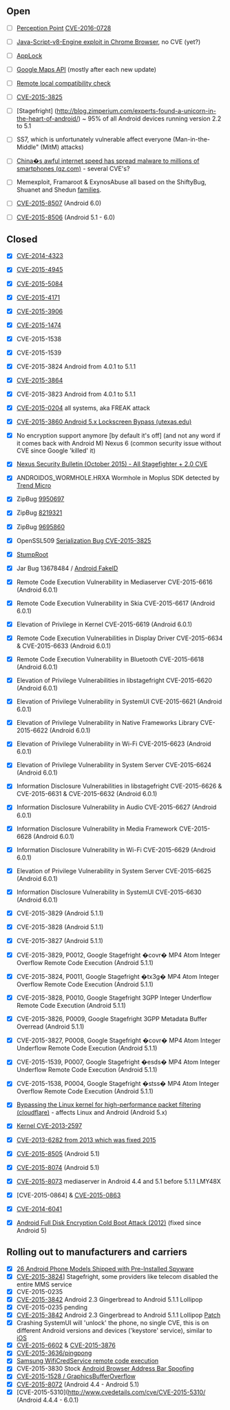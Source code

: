Open
--------

- [ ] [Perception Point](http://perception-point.io/2016/01/14/analysis-and-exploitation-of-a-linux-kernel-vulnerability-cve-2016-0728/) [CVE-2016-0728](http://www.cve.mitre.org/cgi-bin/cvename.cgi?name=2016-0728) 
- [ ] [Java-Script-v8-Engine exploit in Chrome Browser](http://www.theregister.co.uk/2015/11/12/mobile_pwn2own/), no CVE (yet?)
- [ ] [AppLock](https://blogs.securiteam.com/index.php/archives/2558)
- [ ] [Google Maps API](https://cryptome.org/2015/07/HT-Google-Maps-API.pdf) (mostly after each new update)
- [ ] [Remote local compatibility check](https://cryptome.org/2015/07/ht-android-exploit.txt)
- [ ] [CVE-2015-3825](https://securityintelligence.com/one-class-to-rule-them-all-new-android-serialization-vulnerability-gives-underprivileged-apps-super-status/)
- [ ] [Stagefright] (http://blog.zimperium.com/experts-found-a-unicorn-in-the-heart-of-android/) ~ 95% of all Android devices running version 2.2 to 5.1
- [ ] SS7, which is unfortunately vulnerable affect everyone (Man-in-the-Middle" (MitM) attacks)
- [ ] [China�s awful internet speed has spread malware to millions of smartphones (qz.com)](http://qz.com/506582/chinas-awful-internet-speed-has-spread-malware-to-millions-of-smartphones) - several CVE's?
- [ ] Memexploit, Framaroot & ExynosAbuse all based on the ShiftyBug, Shuanet and Shedun [families](https://blog.lookout.com/blog/2015/11/04/trojanized-adware/).
- [ ] [CVE-2015-8507](http://www.cvedetails.com/cve/CVE-2015-8507/) (Android 6.0)
- [ ] [CVE-2015-8506](http://www.cvedetails.com/cve/CVE-2015-8506/) (Android 5.1 - 6.0)


Closed
--------

- [x] [CVE-2014-4323](http://bits-please.blogspot.de/2015/08/android-linux-kernel-privilege_26.html)
- [x] [CVE-2015-4945](http://cve.mitre.org/cgi-bin/cvename.cgi?name=CVE-2015-4945)
- [x] [CVE-2015-5084](http://cve.mitre.org/cgi-bin/cvename.cgi?name=CVE-2015-5084)
- [x] [CVE-2015-4171](http://cve.mitre.org/cgi-bin/cvename.cgi?name=CVE-2015-4171)
- [x] [CVE-2015-3906](http://cve.mitre.org/cgi-bin/cvename.cgi?name=CVE-2015-3906)
- [x] [CVE-2015-1474](http://www.cvedetails.com/cve/CVE-2015-1474/)
- [x] CVE-2015-1538
- [x] CVE-2015-1539
- [x] CVE-2015-3824 Android from 4.0.1 to 5.1.1
- [x] [CVE-2015-3864](http://home.mcafee.com/VirusInfo/VirusProfile.aspx?key=9609519)
- [x] CVE-2015-3823 Android from 4.0.1 to 5.1.1
- [x] [CVE-2015-0204](https://freakattack.com/) all systems, aka FREAK attack
- [x] [CVE-2015-3860 Android 5.x Lockscreen Bypass (utexas.edu)](http://sites.utexas.edu/iso/2015/09/15/android-5-lockscreen-bypass/)
- [x] No encryption support anymore [by default it's off] (and not any word if it comes back with Android M) Nexus 6 (common security issue without CVE since Google 'killed' it)
- [x] [Nexus Security Bulletin (October 2015) - All Stagefighter + 2.0 CVE](https://groups.google.com/forum/#!topic/android-security-updates/_Rm-lKnS2M8)
- [x] ANDROIDOS_WORMHOLE.HRXA Wormhole in Moplus SDK detected by [Trend Micro](http://blog.trendmicro.com/trendlabs-security-intelligence/setting-the-record-straight-on-moplus-sdk-and-the-wormhole-vulnerability/)
- [x] ZipBug [9950697](https://github.com/Fuzion24/AndroidZipArbitrage#android-bug-9950697)
- [x] ZipBug [8219321](https://github.com/Fuzion24/AndroidZipArbitrage#android-bug-8219321-aka-android-master-keys)
- [x] ZipBug [9695860](https://github.com/Fuzion24/AndroidZipArbitrage#android-bug-9695860)
- [x] OpenSSL509 [Serialization Bug CVE-2015-3825](https://securityintelligence.com/one-class-to-rule-them-all-new-android-serialization-vulnerability-gives-underprivileged-apps-super-status/)
- [x] [StumpRoot](http://forum.xda-developers.com/lg-g3/orig-development/root-stump-root-lg-g3-sprint-verizon-t2850906)
- [x] Jar Bug 13678484 / [Android FakeID](https://bluebox.com/android-fake-id-vulnerability/)
- [x] Remote Code Execution Vulnerability in Mediaserver CVE-2015-6616 (Android 6.0.1)
- [x] Remote Code Execution Vulnerability in Skia CVE-2015-6617 (Android 6.0.1)
- [x] Elevation of Privilege in Kernel CVE-2015-6619 (Android 6.0.1)
- [x] Remote Code Execution Vulnerabilities in Display Driver CVE-2015-6634 & CVE-2015-6633 (Android 6.0.1)
- [x] Remote Code Execution Vulnerability in Bluetooth CVE-2015-6618 (Android 6.0.1)
- [x] Elevation of Privilege Vulnerabilities in libstagefright CVE-2015-6620 (Android 6.0.1)
- [x] Elevation of Privilege Vulnerability in SystemUI CVE-2015-6621 (Android 6.0.1)
- [x] Elevation of Privilege Vulnerability in Native Frameworks Library CVE-2015-6622 (Android 6.0.1)
- [x] Elevation of Privilege Vulnerability in Wi-Fi CVE-2015-6623 (Android 6.0.1)
- [x] Elevation of Privilege Vulnerability in System Server CVE-2015-6624 (Android 6.0.1)
- [x] Information Disclosure Vulnerabilities in libstagefright CVE-2015-6626 & CVE-2015-6631 & CVE-2015-6632 (Android 6.0.1)
- [x] Information Disclosure Vulnerability in Audio CVE-2015-6627 (Android 6.0.1)
- [x] Information Disclosure Vulnerability in Media Framework CVE-2015-6628 (Android 6.0.1)
- [x] Information Disclosure Vulnerability in Wi-Fi CVE-2015-6629 (Android 6.0.1)
- [x] Elevation of Privilege Vulnerability in System Server CVE-2015-6625 (Android 6.0.1)
- [x] Information Disclosure Vulnerability in SystemUI CVE-2015-6630 (Android 6.0.1)
- [x] CVE-2015-3829 (Android 5.1.1)
- [x] CVE-2015-3828 (Android 5.1.1)
- [x] CVE-2015-3827 (Android 5.1.1)
- [x] CVE-2015-3829, P0012, Google Stagefright �covr� MP4 Atom Integer Overflow Remote Code Execution (Android 5.1.1)
- [x] CVE-2015-3824, P0011, Google Stagefright �tx3g� MP4 Atom Integer Overflow Remote Code Execution (Android 5.1.1)
- [x] CVE-2015-3828, P0010, Google Stagefright 3GPP Integer Underflow Remote Code Execution (Android 5.1.1)
- [x] CVE-2015-3826, P0009, Google Stagefright 3GPP Metadata Buffer Overread (Android 5.1.1)
- [x] CVE-2015-3827, P0008, Google Stagefright �covr� MP4 Atom Integer Underflow Remote Code Execution (Android 5.1.1)
- [x] CVE-2015-1539, P0007, Google Stagefright �esds� MP4 Atom Integer Underflow Remote Code Execution (Android 5.1.1)
- [x] CVE-2015-1538, P0004, Google Stagefright �stss� MP4 Atom Integer Overflow Remote Code Execution (Android 5.1.1)
- [x] [Bypassing the Linux kernel for high-performance packet filtering (cloudflare)](https://blog.cloudflare.com/kernel-bypass/) - affects Linux and Android (Android 5.x)
- [x] [Kernel CVE-2013-2597](https://www.codeaurora.org/projects/security-advisories/stack-based-buffer-overflow-acdb-audio-driver-cve-2013-2597)
- [x] [CVE-2013-6282 from 2013 which was fixed 2015](https://www.codeaurora.org/projects/security-advisories/missing-access-checks-putusergetuser-kernel-api-cve-2013-6282)
- [x] [CVE-2015-8505](http://www.cvedetails.com/cve/CVE-2015-8505/) (Android 5.1)
- [x] [CVE-2015-8074](http://www.cvedetails.com/cve/CVE-2015-8074/) (Android 5.1)
- [x] [CVE-2015-8073](http://www.cvedetails.com/cve/CVE-2015-8073/) mediaserver in Android 4.4 and 5.1 before 5.1.1 LMY48X
- [x] [CVE-2015-0864] & [CVE-2015-0863](https://www.nowsecure.com/blog/2015/01/26/samsung-account-and-galaxy-apps-technical-breakdown-cve-2015-0863-and-cve-2015-0864/)
- [x] [CVE-2014-6041](https://community.rapid7.com/community/metasploit/blog/2014/09/15/major-android-bug-is-a-privacy-disaster-cve-2014-6041)
- [x] [Android Full Disk Encryption Cold Boot Attack (2012)](https://www1.informatik.uni-erlangen.de/frost) (fixed since Android 5)


Rolling out to manufacturers and carriers
--------

- [x] [26 Android Phone Models Shipped with Pre-Installed Spyware](https://www.gdatasoftware.co.uk/securitylabs/news/article/g-data-discovers-pre-installed-spyware-on-top-smartphones)
- [x] [CVE-2015-3824](https://blog.exodusintel.com/2015/08/13/stagefright-mission-accomplished/)] Stagefright, some providers like telecom disabled the entire MMS service
- [x] CVE-2015-0235
- [x] [CVE-2015-3842](http://blog.trendmicro.com/trendlabs-security-intelligence/mediaserver-takes-another-hit-with-latest-android-vulnerability/) Android 2.3 Gingerbread to Android 5.1.1 Lollipop
- [x] CVE-2015-0235 pending
- [X] [CVE-2015-3842](http://blog.trendmicro.com/trendlabs-security-intelligence/mediaserver-takes-another-hit-with-latest-android-vulnerability/) Android 2.3 Gingerbread to Android 5.1.1 Lollipop [Patch](https://android.googlesource.com/platform/frameworks/av/+/aeea52da00d210587fb3ed895de3d5f2e0264c88)
- [x] Crashing SystemUI will 'unlock' the phone, no single CVE, this is on different Android versions and devices ('keystore' service), similar to [iOS](http://www.cnet.com/news/apple-promises-fix-for-ios-6-passcode-exploit/)
- [x] [CVE-2015-6602](https://blog.zimperium.com/zimperium-zlabs-is-raising-the-volume-new-vulnerability-processing-mp3mp4-media/) & [CVE-2015-3876](http://www.csoonline.com/article/2988156/mobile-security/new-android-vulnerabilities-put-over-a-billion-devices-at-risk-of-remote-hacking.html#tk.rss_all)
- [x] [CVE-2015-3636/pingpong](https://web.nvd.nist.gov/view/vuln/detail?vulnId=CVE-2015-3636)
- [x] [Samsung WifiCredService remote code execution](https://github.com/nowsecure/android-vts/blob/master/app/src/main/java/fuzion24/device/vulnerability/vulnerabilities/VulnerabilityOrganizer.java)
- [x] CVE-2015-3830 Stock [Android Browser Address Bar Spoofing](https://jsfiddle.net/dy4swq4o/)
- [x] [CVE-2015-1528 / GraphicsBufferOverflow](https://web.nvd.nist.gov/view/vuln/detail?vulnId=CVE-2015-1528)
- [x] [CVE-2015-8072](http://www.cvedetails.com/cve/CVE-2015-8072/) (Android 4.4 - Android 5.1)
- [x] [CVE-2015-5310](http://www.cvedetails.com/cve/CVE-2015-5310/ (Android 4.4.4 - 6.0.1)
